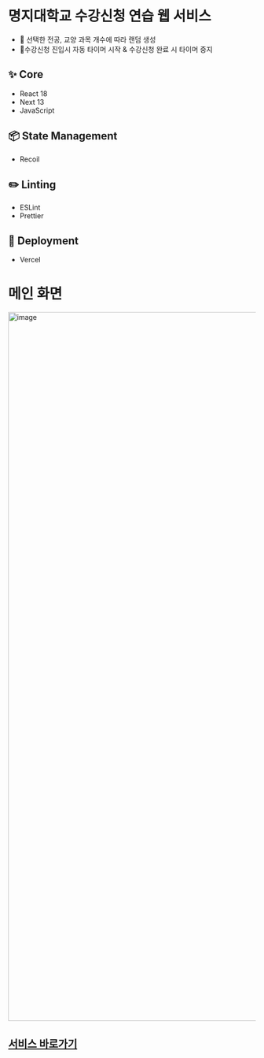 # 명지대학교 수강신청 연습 웹 서비스

- 📌 선택한 전공, 교양 과목 개수에 따라 랜덤 생성
- 📌수강신청 진입시 자동 타이머 시작 & 수강신청 완료 시 타이머 중지

## ✨ Core
- React 18
- Next 13
- JavaScript

## 📦 State Management
- Recoil

## ✏️ Linting
- ESLint
- Prettier

## 🚀 Deployment
- Vercel

# 메인 화면
<img width="1440" alt="image" src="https://user-images.githubusercontent.com/49053676/224896502-b4fd71da-bb8a-4042-90e7-5f760c9b370e.png">

## [서비스 바로가기](https://sugang-practice.vercel.app/)
